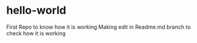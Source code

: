# hello-world
First Repo to know how it is working
Making edit in Readme.md branch  to check how it is working
